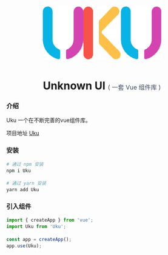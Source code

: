 <p align="center">
    <img alt="logo" src="/public/uku.png" style="margin-bottom: 10px;">
</p>

<h1 align="center">
  Unknown UI
  <span style="margin-top: 16px; font-weight: normal; font-size: 16px; color: #40485b;">( 一套 Vue 组件库 )</span>
</h1>

### 介绍

Uku 一个在不断完善的vue组件库。

项目地址 [Uku](https://github.com/cq-zz/uku-vue3)

### 安装

```bash
# 通过 npm 安装
npm i Uku

# 通过 yarn 安装
yarn add Uku
```

### 引入组件

```javascript
import { createApp } from 'vue';
import Uku from 'Uku';

const app = createApp();
app.use(Uku);
```